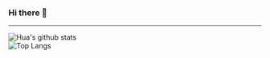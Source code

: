 ### Hi there 👋
---
![Hua's github stats](https://github-readme-stats.vercel.app/api?username=atomskjd&show_icons=true&theme=tokyonight)
<br>
![Top Langs](https://github-readme-stats.vercel.app/api/top-langs/?username=atomskjd&theme=tokyonight)

<!--
**AtomskJD/atomskjd** is a ✨ _special_ ✨ repository because its `README.md` (this file) appears on your GitHub profile.

Here are some ideas to get you started:

- 🔭 I’m currently working on ...
- 🌱 I’m currently learning ...
- 👯 I’m looking to collaborate on ...
- 🤔 I’m looking for help with ...
- 💬 Ask me about ...
- 📫 How to reach me: ...
- 😄 Pronouns: ...
- ⚡ Fun fact: ...
-->
